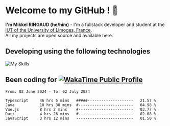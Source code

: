 # Welcome to my GitHub ! 🌃
**I'm Mikkel RINGAUD (he/him)** - I'm a fullstack developer and student at the [IUT of the University of Limoges, France](https://iut.unilim.fr). \
All my projects are open source and available here.

## Developing using the following technologies

![My Skills](https://skillicons.dev/icons?i=dart,solidjs,pnpm,nodejs,ts,js,vercel,html,css,astro,git,md,discord,electron,figma,obsidian,github,windows,arch,bash,bun,c,cloudflare,linux,py,tailwind,vscode,nginx,npm,tauri,vite,zig,yarn,windicss&theme=dark)


## Been coding for [![WakaTime Public Profile](https://wakatime.com/badge/user/0839e595-e07a-435c-8d59-ed95f2a3d6dd.svg?style=flat-square)](https://wakatime.com/@0839e595-e07a-435c-8d59-ed95f2a3d6dd)

<!--START_SECTION:waka-->

```plain
From: 02 June 2024 - To: 02 July 2024

TypeScript     46 hrs 5 mins   #####--------------------   21.57 %
Java           10 hrs 38 mins  #------------------------   04.98 %
Vue.js         8 hrs 2 mins    #------------------------   03.77 %
Dart           4 hrs 26 mins   #------------------------   02.08 %
JavaScript     3 hrs 12 mins   -------------------------   01.50 %
```

<!--END_SECTION:waka-->
